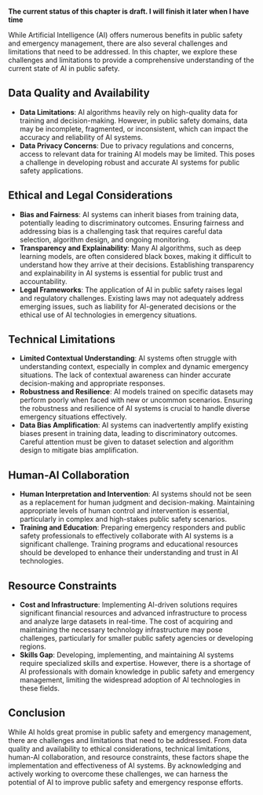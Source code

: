 **The current status of this chapter is draft. I will finish it later when I have time**

While Artificial Intelligence (AI) offers numerous benefits in public safety and emergency management, there are also several challenges and limitations that need to be addressed. In this chapter, we explore these challenges and limitations to provide a comprehensive understanding of the current state of AI in public safety.

Data Quality and Availability
-----------------------------

* **Data Limitations**: AI algorithms heavily rely on high-quality data for training and decision-making. However, in public safety domains, data may be incomplete, fragmented, or inconsistent, which can impact the accuracy and reliability of AI systems.
* **Data Privacy Concerns**: Due to privacy regulations and concerns, access to relevant data for training AI models may be limited. This poses a challenge in developing robust and accurate AI systems for public safety applications.

Ethical and Legal Considerations
--------------------------------

* **Bias and Fairness**: AI systems can inherit biases from training data, potentially leading to discriminatory outcomes. Ensuring fairness and addressing bias is a challenging task that requires careful data selection, algorithm design, and ongoing monitoring.
* **Transparency and Explainability**: Many AI algorithms, such as deep learning models, are often considered black boxes, making it difficult to understand how they arrive at their decisions. Establishing transparency and explainability in AI systems is essential for public trust and accountability.
* **Legal Frameworks**: The application of AI in public safety raises legal and regulatory challenges. Existing laws may not adequately address emerging issues, such as liability for AI-generated decisions or the ethical use of AI technologies in emergency situations.

Technical Limitations
---------------------

* **Limited Contextual Understanding**: AI systems often struggle with understanding context, especially in complex and dynamic emergency situations. The lack of contextual awareness can hinder accurate decision-making and appropriate responses.
* **Robustness and Resilience**: AI models trained on specific datasets may perform poorly when faced with new or uncommon scenarios. Ensuring the robustness and resilience of AI systems is crucial to handle diverse emergency situations effectively.
* **Data Bias Amplification**: AI systems can inadvertently amplify existing biases present in training data, leading to discriminatory outcomes. Careful attention must be given to dataset selection and algorithm design to mitigate bias amplification.

Human-AI Collaboration
----------------------

* **Human Interpretation and Intervention**: AI systems should not be seen as a replacement for human judgment and decision-making. Maintaining appropriate levels of human control and intervention is essential, particularly in complex and high-stakes public safety scenarios.
* **Training and Education**: Preparing emergency responders and public safety professionals to effectively collaborate with AI systems is a significant challenge. Training programs and educational resources should be developed to enhance their understanding and trust in AI technologies.

Resource Constraints
--------------------

* **Cost and Infrastructure**: Implementing AI-driven solutions requires significant financial resources and advanced infrastructure to process and analyze large datasets in real-time. The cost of acquiring and maintaining the necessary technology infrastructure may pose challenges, particularly for smaller public safety agencies or developing regions.
* **Skills Gap**: Developing, implementing, and maintaining AI systems require specialized skills and expertise. However, there is a shortage of AI professionals with domain knowledge in public safety and emergency management, limiting the widespread adoption of AI technologies in these fields.

Conclusion
----------

While AI holds great promise in public safety and emergency management, there are challenges and limitations that need to be addressed. From data quality and availability to ethical considerations, technical limitations, human-AI collaboration, and resource constraints, these factors shape the implementation and effectiveness of AI systems. By acknowledging and actively working to overcome these challenges, we can harness the potential of AI to improve public safety and emergency response efforts.
